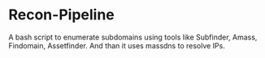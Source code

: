 # Recon-Pipeline


A bash script to enumerate subdomains using tools like Subfinder, Amass, Findomain, Assetfinder. And than it uses massdns to resolve IPs.

